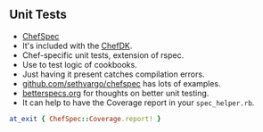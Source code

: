 ## Unit Tests

* [ChefSpec](https://github.com/sethvargo/chefspec)
 * It's included with the [ChefDK](https://downloads.chef.io/chef-dk/).
* Chef-specific unit tests, extension of rspec.
* Use to test logic of cookbooks.
* Just having it present catches compilation errors.
* [github.com/sethvargo/chefspec](https://github.com/sethvargo/chefspec) has lots of examples.
* [betterspecs.org](http://betterspecs.org) for thoughts on better unit testing.
* It can help to have the Coverage report in your `spec_helper.rb`.
```ruby
at_exit { ChefSpec::Coverage.report! }
```
